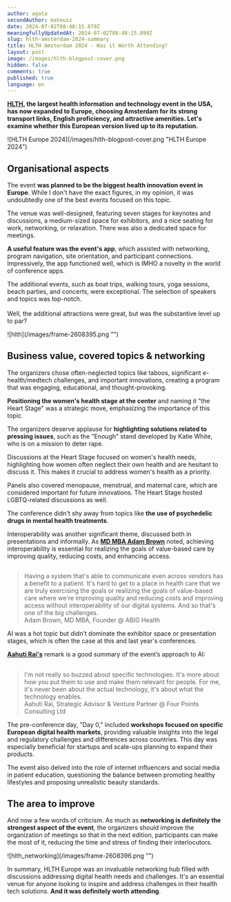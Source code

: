 ```yaml
---
author: agata
secondAuthor: mateusz
date: 2024-07-02T08:48:15.879Z
meaningfullyUpdatedAt: 2024-07-02T08:48:15.899Z
slug: hlth-amsterdam-2024-summary
title: HLTH Amsterdam 2024 - Was it Worth Attending?
layout: post
image: /images/hlth-blogpost-cover.png
hidden: false
comments: true
published: true
language: en
---
```

**[HLTH](https://www.hlth.com/), the largest health information and technology event in the USA, has now expanded to Europe, choosing Amsterdam for its strong transport links, English proficiency, and attractive amenities. Let's examine whether this European version lived up to its reputation.**

<div className="image">![HLTH Europe 2024](/images/hlth-blogpost-cover.png "HLTH Europe 2024")</div>

## Organisational aspects

The event **was planned to be the biggest health innovation event in Europe**. While I don't have the exact figures, in my opinion, it was undoubtedly one of the best events focused on this topic.

The venue was well-designed, featuring seven stages for keynotes and discussions, a medium-sized space for exhibitors, and a nice seating for work, networking, or relaxation. There was also a dedicated space for meetings.

**A useful feature was the event's app**, which assisted with networking, program navigation, site orientation, and participant connections. Impressively, the app functioned well, which is IMHO a novelty in the world of conference apps.

The additional events, such as boat trips, walking tours, yoga sessions, beach parties, and concerts, were exceptional. The selection of speakers and topics was top-notch.\
\
Well, the additional attractions were great, but was the substantive level up to par?

<div className="image">![hlth](/images/frame-2608395.png "")</div>

## Business value, covered topics & networking

The organizers chose often-neglected topics like taboos, significant e-health/medtech challenges, and important innovations, creating a program that was engaging, educational, and thought-provoking.

**Positioning the women's health stage at the center** and naming it "the Heart Stage" was a strategic move, emphasizing the importance of this topic.

The organizers deserve applause for **highlighting solutions related to pressing issues**, such as the "Enough" stand developed by Katie White, who is on a mission to deter rape.

Discussions at the Heart Stage focused on women's health needs, highlighting how women often neglect their own health and are hesitant to discuss it. This makes it crucial to address women's health as a priority. 

Panels also covered menopause, menstrual, and maternal care, which are considered important for future innovations. The Heart Stage hosted LGBTQ-related discussions as well.

The conference didn't shy away from topics like **the use of psychedelic drugs in mental health treatments**. 

Interoperability was another significant theme, discussed both in presentations and informally. As **[MD MBA Adam Brown](https://www.linkedin.com/in/adambrownmdmba/)** noted, achieving interoperability is essential for realizing the goals of value-based care by improving quality, reducing costs, and enhancing access.

<blockquote><h2></h2><div>Having a system that's able to communicate even across vendors has a benefit to a patient. It's hard to get to a place in health care that we are truly exercising the goals or realizing the goals of value-based care where we're improving quality and reducing costs and improving access without interoperability of our digital systems. And so that's one of the big challenges.</div><footer>Adam Brown, MD MBA, Founder @ ABIG Health</footer></blockquote>

AI was a hot topic but didn't dominate the exhibitor space or presentation stages, which is often the case at this and last year's conferences.

**[Aahuti Rai's](https://www.linkedin.com/in/meetaahutirai/)** remark is a good summary of the event’s approach to AI:

<blockquote><h2></h2><div>I'm not really so buzzed about specific technologies. It's more about how you put them to use and make them relevant for people. For me, it's never been about the actual technology, it's about what the technology enables.</div><footer>Aahuti Rai, Strategic Advisor & Venture Partner @ Four Points Consulting Ltd</footer></blockquote>

The pre-conference day, "Day 0," included **workshops focused on specific European digital health markets**, providing valuable insights into the legal and regulatory challenges and differences across countries. This day was especially beneficial for startups and scale-ups planning to expand their products.

The event also delved into the role of internet influencers and social media in patient education, questioning the balance between promoting healthy lifestyles and proposing unrealistic beauty standards.

## The area to improve

And now a few words of criticism. As much as **networking is definitely the strongest aspect of the event**, the organizers should improve the organization of meetings so that in the next edition, participants can make the most of it, reducing the time and stress of finding their interlocutors.

<div className="image">![hlth_networking](/images/frame-2608396.png "")</div>

In summary, HLTH Europe was an invaluable networking hub filled with discussions addressing digital health needs and challenges. It's an essential venue for anyone looking to inspire and address challenges in their health tech solutions. **And it was definitely worth attending**.